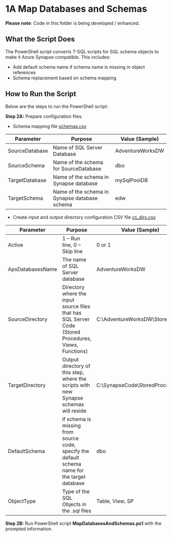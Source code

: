 
# **1A** Map Databases and Schemas 

**Please note**: Code in this folder is being developed / enhanced. 

## **What the Script Does** ##

The PowerShell script converts T-SQL scripts for SQL schema objects to make it Azure Synapse compatible. This includes:

- Add default schema name if schema name is missing in object references
- Schema replacement based on schema mapping

## **How to Run the Script** ##

Below are the steps to run the PowerShell script: 

**Step 2A:** Prepare configuration files.
- Schema mapping file [schemas.csv](schemas.csv)

| **Parameter**  | **Purpose**                                   | **Value (Sample)** |
| -------------- | --------------------------------------------- | ------------------ |
| SourceDatabase | Name of SQL Server Database                   | AdventureWorksDW   |
| SourceSchema   | Name of the schema for SourceDatabase         | dbo                |
| TargetDatabase | Name of the schema in Synapse database        | mySqlPoolDB        |
| TargetSchema   | Name of the schema in Synapse database schema | edw                |

- Create input and output directory configuration CSV file [cs_dirs.csv](cs_dirs.csv)

| **Parameter**    | **Purpose**                                                  | **Value  (Sample)**             |
| ---------------- | ------------------------------------------------------------ | ------------------------------- |
| Active           | 1 – Run  line, 0 – Skip line                                 | 0 or 1                          |
| ApsDatabasesName | The  name of SQL Server database                             | AdventureWorksDW                |
| SourceDirectory  | Directory  where the input source files that has SQL Server Code (Stored Procedures, Views, Functions) | C:\AdventureWorksDW\StoredProcs |
| TargetDirectory  | Output  directory of this step, where the scripts with new Synapse schemas will  reside | C:\SynapseCode\StoredProcs      |
| DefaultSchema    | if schema is missing from source code, specify the default schema name for the target database | dbo                             |
| ObjectType       | Type of the SQL Objects in the .sql files                    | Table, View, SP                 |

**Step 2B:** Run PowerShell script **MapDatabasesAndSchemas.ps1** with the prompted information.

